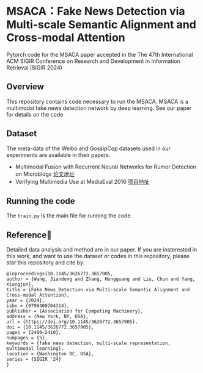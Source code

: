 # MSACA：Fake News Detection via Multi-scale Semantic Alignment and Cross-modal Attention
Pytorch code for the MSACA paper accepted in the The 47th International ACM SIGIR Conference on Research and Development in Information Retrieval (SIGIR 2024)

## Overview
This repository contains code necessary to run the MSACA. MSACA is a multimodal fake news detection network by deep learning. See our paper for details on the code.

## Dataset
The meta-data of the Weibo and GossipCop datasets used in our experiments are available in their papers.
- Multimodal Fusion with Recurrent Neural Networks for Rumor Detection on Microblogs [论文地址](https://dl.acm.org/doi/10.1145/3123266.3123454)
- Verifying Multimedia Use at MediaEval 2016 [项目地址](https://github.com/MKLab-ITI/image-verification-corpus/tree/master/mediaeval2016)

## Running the code 
The `train.py` is the main file for running the code.

## Reference📜
Detailed data analysis and method are in our paper. If you are insterested in this work, and want to use the dataset or codes in this repository, please star this repository and cite by:
```
@inproceedings{10.1145/3626772.3657905,
author = {Wang, Jiandong and Zhang, Hongguang and Liu, Chun and Yang, Xiongjun},
title = {Fake News Detection via Multi-scale Semantic Alignment and Cross-modal Attention},
year = {2024},
isbn = {9798400704314},
publisher = {Association for Computing Machinery},
address = {New York, NY, USA},
url = {https://doi.org/10.1145/3626772.3657905},
doi = {10.1145/3626772.3657905},
pages = {2406–2410},
numpages = {5},
keywords = {fake news detection, multi-scale representation, multimodal learning},
location = {Washington DC, USA},
series = {SIGIR '24}
}
```
